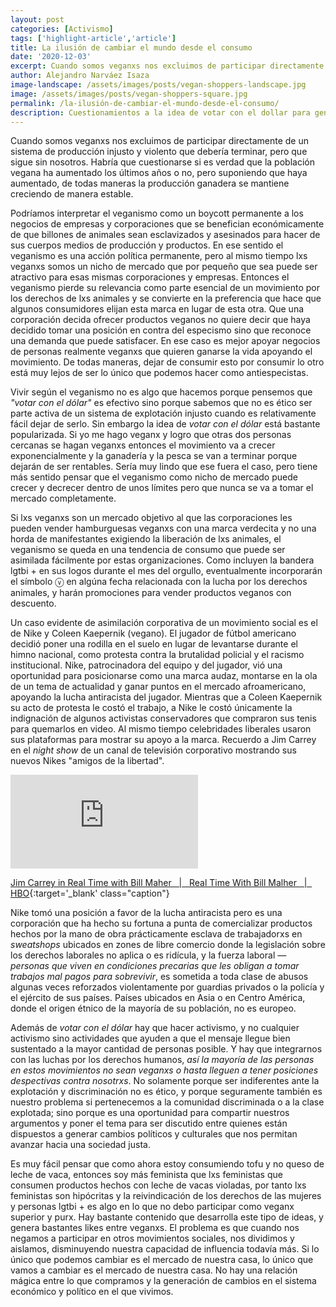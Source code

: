 ```yaml
---
layout: post
categories: [Activismo]
tags: ['highlight-article','article']
title: La ilusión de cambiar el mundo desde el consumo
date: '2020-12-03'
excerpt: Cuando somos veganxs nos excluimos de participar directamente de un sistema de producción injusto y violento que debería terminar, pero que sigue sin nosotros. Habría que cuestionarse si es verdad que la población vegana ha aumentado los últimos años o no, pero suponiendo que haya aumentado, de todas maneras la producción ganadera se mantiene creciendo de manera estable.
author: Alejandro Narváez Isaza
image-landscape: /assets/images/posts/vegan-shoppers-landscape.jpg
image: /assets/images/posts/vegan-shoppers-square.jpg
permalink: /la-ilusión-de-cambiar-el-mundo-desde-el-consumo/
description: Cuestionamientos a la idea de votar con el dollar para generar cambios.
---
```

Cuando somos veganxs nos excluimos de participar directamente de un sistema de producción injusto y violento que debería terminar, pero que sigue sin nosotros. Habría que cuestionarse si es verdad que la población vegana ha aumentado los últimos años o no, pero suponiendo que haya aumentado, de todas maneras la producción ganadera se mantiene creciendo de manera estable.

Podríamos interpretar el veganismo como un boycott permanente a los negocios de empresas y corporaciones que se benefician económicamente de que billones de animales sean esclavizados y asesinados para hacer de sus cuerpos medios de producción y productos. En ese sentido el veganismo es una acción política permanente, pero al mismo tiempo lxs veganxs somos un nicho de mercado que por pequeño que sea puede ser atractivo para esas mismas corporaciones y empresas. Entonces el veganismo pierde su relevancia como parte esencial de un movimiento por los derechos de lxs animales y se convierte en la preferencia que hace que algunos consumidores elijan esta marca en lugar de esta otra. Que una corporación decida ofrecer productos veganos no quiere decir que haya decidido tomar una posición en contra del especismo sino que reconoce una demanda que puede satisfacer. En ese caso es mejor apoyar negocios de personas realmente veganxs que quieren ganarse la vida apoyando el movimiento. De todas maneras, dejar de consumir esto por consumir lo otro está muy lejos de ser lo único que podemos hacer como antiespecistas.

Vivir según el veganismo no es algo que hacemos porque pensemos que *"votar con el dólar"* es efectivo sino porque sabemos que no es ético ser parte activa de un sistema de explotación injusto cuando es relativamente fácil dejar de serlo. Sin embargo la idea de *votar con el dólar* está bastante popularizada. Si yo me hago veganx y logro que otras dos personas cercanas se hagan veganxs entonces el movimiento va a crecer exponencialmente y la ganadería y la pesca se van a terminar porque dejarán de ser rentables. Sería muy lindo que ese fuera el caso, pero tiene más sentido pensar que el veganismo como nicho de mercado puede crecer y decrecer dentro de unos límites pero que nunca se va a tomar el mercado completamente.

Si lxs veganxs son un mercado objetivo al que las corporaciones les pueden vender hamburguesas veganxs con una marca verdecita y no una horda de manifestantes exigiendo la liberación de lxs animales, el veganismo se queda en una tendencia de consumo que puede ser asimilada fácilmente por estas organizaciones. Como incluyen la bandera lgtbi + en sus logos durante el mes del orgullo, eventualmente incorporarán el símbolo ⓥ en algúna fecha relacionada con la lucha por los derechos animales, y harán promociones para vender productos veganos con descuento.

Un caso evidente de asimilación corporativa de un movimiento social es el de Nike y Coleen Kaepernik (vegano). El jugador de fútbol americano decidió poner una rodilla en el suelo en lugar de levantarse durante el himno nacional, como protesta contra la brutalidad policial y el racismo institucional. Nike, patrocinadora del equipo y del jugador, vió una oportunidad para posicionarse como una marca audaz, montarse en la ola de un tema de actualidad y ganar puntos en el mercado afroamericano, apoyando la lucha antiracista del jugador. Mientras que a Coleen Kaepernik su acto de protesta le costó el trabajo, a Nike le costó únicamente la indignación de algunos activistas conservadores que compraron sus tenis para quemarlos en video. Al mismo tiempo celebridades liberales usaron sus plataformas para mostrar su apoyo a la marca. Recuerdo a Jim Carrey en el *night show* de un canal de televisión corporativo mostrando sus nuevos Nikes "amigos de la libertad".

<div class="video-wrapper">
  <iframe src="https://www.youtube.com/embed/ZkFUU-xJM6I" frameborder="0" allow="accelerometer; autoplay; clipboard-write; encrypted-media; gyroscope; picture-in-picture" allowfullscreen></iframe>
</div>

[Jim Carrey in Real Time with Bill Maher &nbsp; &#124; &nbsp; Real Time With Bill Malher &nbsp; &#124; &nbsp; HBO](https://www.youtube.com/watch?v=ZkFUU-xJM6I){:target='_blank' class="caption"}

Nike tomó una posición a favor de la lucha antiracista pero es una corporación que ha hecho su fortuna a punta de comercializar productos hechos por la mano de obra prácticamente esclava de trabajadorxs en *sweatshops* ubicados en zones de libre comercio donde la legislación sobre los derechos laborales no aplica o es ridícula, y la fuerza laboral *— personas que viven en condiciones precarias que les obligan a tomar trabajos mal pagos para sobrevivir*, es sometida a toda clase de abusos algunas veces reforzados violentamente por guardias privados o la policía y el ejército de sus países. Países ubicados en Asia o en Centro América, donde el origen étnico de la mayoría de su población, no es europeo.

Además de *votar con el dólar* hay que hacer activismo, y no cualquier activismo sino actividades que ayuden a que el mensaje llegue bien sustentado a la mayor cantidad de personas posible. Y hay que integrarnos con las luchas por los derechos humanos, *así la mayoría de las personas en estos movimientos no sean veganxs o hasta lleguen a tener posiciones despectivas contra nosotrxs*. No solamente porque ser indiferentes ante la explotación y discriminación no es ético, y porque seguramente también es nuestro problema si pertenecemos a la comunidad discriminada o a la clase explotada; sino porque es una oportunidad para compartir nuestros argumentos y poner el tema para ser discutido entre quienes están dispuestos a generar cambios políticos y culturales que nos permitan avanzar hacia una sociedad justa.

Es muy fácil pensar que como ahora estoy consumiendo tofu y no queso de leche de vaca, entonces soy más feminista que lxs feministas que consumen productos hechos con leche de vacas violadas, por tanto lxs feministas son hipócritas y la reivindicación de los derechos de las mujeres y personas lgtbi + es algo en lo que no debo participar como veganx superior y purx. Hay bastante contenido que desarrolla este tipo de ideas, y genera bastantes likes entre veganxs. El problema es que cuando nos negamos a participar en otros movimientos sociales, nos dividimos y aislamos, disminuyendo nuestra capacidad de influencia todavía más. Si lo único que podemos cambiar es el mercado de nuestra casa, lo único que vamos a cambiar es el mercado de nuestra casa. No hay una relación mágica entre lo que compramos y la generación de cambios en el sistema económico y político en el que vivimos.
